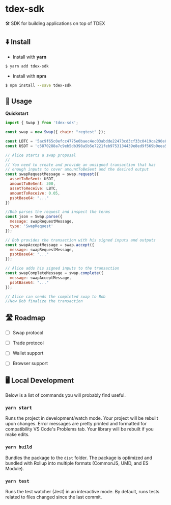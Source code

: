 # tdex-sdk
 🛠 SDK for building applications on top of TDEX

## ⬇️ Install

* Install with **yarn**
```sh
$ yarn add tdex-sdk
```
* Install with **npm**
```sh
$ npm install --save tdex-sdk
```


## 📄 Usage

**Quickstart**

```js
import { Swap } from 'tdex-sdk';

const swap = new Swap({ chain: "regtest" });

const LBTC = '5ac9f65c0efcc4775e0baec4ec03abdde22473cd3cf33c0419ca290e0751b225';
const USDT = 'c5870288a7c9eb5db398a5b5e7221feb9753134439e8ed9f569b0eea5a423330';

// Alice starts a swap proposal 
//
// You need to create and provide an unsigned transaction that has 
// enough inputs to cover amountToBeSent and the desired output
const swapRequestMessage = swap.request({
  assetToBeSent: USDT,
  amountToBeSent: 300,
  assetToReceive: LBTC,
  amountToReceive: 0.05,
  psbtBase64: "..."
})

//Bob parses the request and inspect the terms
const json = Swap.parse({
  message: swapRequestMessage,
  type: 'SwapRequest'
});

// Bob provides the transaction with his signed inputs and outputs
const swapAcceptMessage = swap.accept({
  message: swapRequestMessage,
  psbtBase64: "..."
});

// Alice adds his signed inputs to the transaction
const swapCompleteMessage = swap.complete({
  message: swapAcceptMessage,
  psbtBase64: "..."
});

// Alice can sends the completed swap to Bob 
//Now Bob finalize the transaction


```


## 🛣 Roadmap

* [ ] Swap protocol
* [ ] Trade protocol
* [ ] Wallet support
* [ ] Browser support


## 🖥 Local Development

Below is a list of commands you will probably find useful.

### `yarn start`

Runs the project in development/watch mode. Your project will be rebuilt upon changes. Error messages are pretty printed and formatted for compatibility VS Code's Problems tab. Your library will be rebuilt if you make edits.

### `yarn build`

Bundles the package to the `dist` folder.
The package is optimized and bundled with Rollup into multiple formats (CommonJS, UMD, and ES Module).


### `yarn test`

Runs the test watcher (Jest) in an interactive mode.
By default, runs tests related to files changed since the last commit.

 
